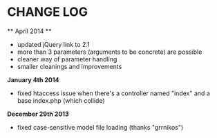 CHANGE LOG
==========

** April 2014 **
- updated jQuery link to 2.1
- more than 3 parameters (arguments to be concrete) are possible
- cleaner way of parameter handling
- smaller cleanings and improvements

**January 4th 2014**
- fixed htaccess issue when there's a controller named "index" and a base index.php (which collide)

**December 29th 2013**
- fixed case-sensitive model file loading (thanks "grrnikos")
